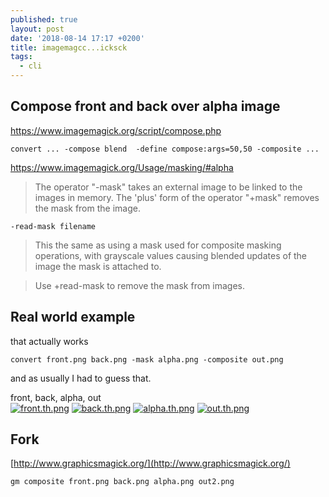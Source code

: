 ```yaml
---
published: true
layout: post
date: '2018-08-14 17:17 +0200'
title: imagemagcc...icksck
tags:
  - cli
---
```

## Compose front and back over alpha image

https://www.imagemagick.org/script/compose.php

    convert ... -compose blend  -define compose:args=50,50 -composite ...

https://www.imagemagick.org/Usage/masking/#alpha

> The operator "-mask" takes an external image to be linked to the images in memory. The 'plus' form of the operator "+mask" removes the mask from the image.

    -read-mask filename
    
> This the same as using a mask used for composite masking operations, with grayscale values causing blended updates of the image the mask is attached to.

> Use +read-mask to remove the mask from images.

## Real world example

that actually works

    convert front.png back.png -mask alpha.png -composite out.png
    
and as usually I had to guess that.

front, back, alpha, out  
[![front.th.png](https://cdn.scrot.moe/images/2018/08/14/front.th.png)](https://scrot.moe/image/9CqS8)
[![back.th.png](https://cdn.scrot.moe/images/2018/08/14/back.th.png)](https://scrot.moe/image/9Cs1W)
[![alpha.th.png](https://cdn.scrot.moe/images/2018/08/14/alpha.th.png)](https://scrot.moe/image/9CE72)
[![out.th.png](https://cdn.scrot.moe/images/2018/08/14/out.th.png)](https://scrot.moe/image/9CDjZ) 

## Fork

[http://www.graphicsmagick.org/](http://www.graphicsmagick.org/)

    gm composite front.png back.png alpha.png out2.png
